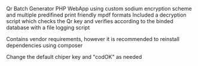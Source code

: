 Qr Batch Generator PHP WebApp using custom sodium encryption scheme and multiple predifined print friendly mpdf formats
Included a decryption script which checks the Qr key and verifies according to the binded database with a file logging script

Contains vendor requirements, however it is recommended to reinstall dependencies using composer

Change the default chiper key and "codOK" as needed
